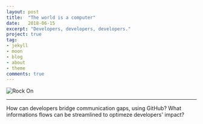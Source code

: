 ```yaml
---
layout: post
title:  "The world is a computer"
date:   2018-06-15
excerpt: "Developers, developers, developers."
project: true
tag:
- jekyll 
- moon
- blog
- about
- theme
comments: true
---
```

 
![Rock On](https://services.github.com/on-demand/images/about/inspectocat.jpg "Center of the world")

---    
How can developers bridge communication gaps, using GitHub?
What informations flows can be streamlined to optimeze developers' impact?
